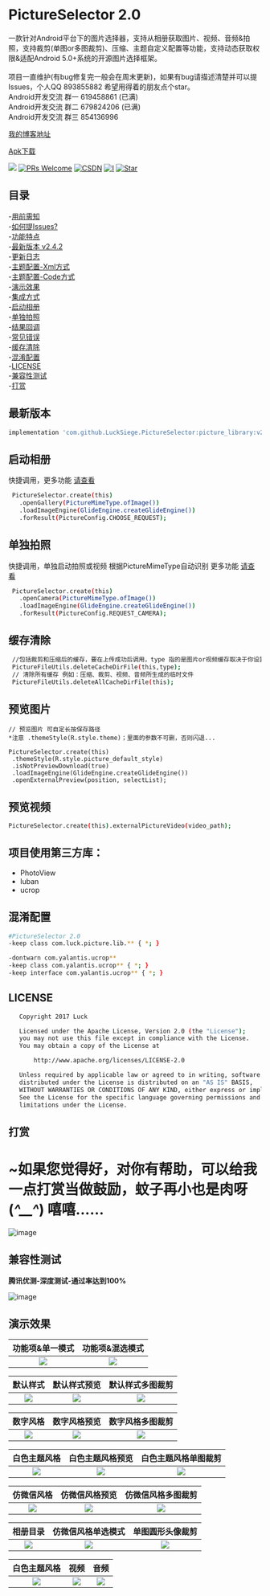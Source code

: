 # PictureSelector 2.0 
   一款针对Android平台下的图片选择器，支持从相册获取图片、视频、音频&拍照，支持裁剪(单图or多图裁剪)、压缩、主题自定义配置等功能，支持动态获取权限&适配Android 5.0+系统的开源图片选择框架。<br>
  
  <br>项目一直维护(有bug修复完一般会在周末更新)，如果有bug请描述清楚并可以提Issues，个人QQ 893855882 希望用得着的朋友点个star。 <br>
 Android开发交流 群一 619458861 (已满) <br>
 Android开发交流 群二 679824206 (已满) <br>
 Android开发交流 群三 854136996 <br>
 
   [我的博客地址](http://blog.csdn.net/luck_mw)   
  
   [Apk下载](https://github.com/LuckSiege/PictureSelector/raw/master/app/demo/app_2019_12_22_1122_2.4.2.apk)<br>
  
[![](https://jitpack.io/v/LuckSiege/PictureSelector.svg)](https://jitpack.io/#LuckSiege/PictureSelector)
[![PRs Welcome](https://img.shields.io/badge/PRs-Welcome-brightgreen.svg)](https://github.com/LuckSiege)
[![CSDN](https://img.shields.io/twitter/url/http/blog.csdn.net/luck_mw.svg?style=social)](http://blog.csdn.net/luck_mw)
[![I](https://img.shields.io/github/issues/LuckSiege/PictureSelector.svg)](https://github.com/LuckSiege/PictureSelector/issues)
[![Star](https://img.shields.io/github/stars/LuckSiege/PictureSelector.svg)](https://github.com/LuckSiege/PictureSelector)

## 目录
-[用前需知](https://github.com/LuckSiege/PictureSelector/wiki/%E7%94%A8%E5%89%8D%E9%9C%80%E7%9F%A5)<br>
-[如何提Issues?](https://github.com/LuckSiege/PictureSelector/wiki/%E5%A6%82%E4%BD%95%E6%8F%90Issues%3F)<br>
-[功能特点](https://github.com/LuckSiege/PictureSelector/wiki/%E5%8A%9F%E8%83%BD%E7%89%B9%E7%82%B9)<br>
-[最新版本 v2.4.2](#最新版本)<br>
-[更新日志](https://github.com/LuckSiege/PictureSelector/releases/tag/v2.4.2)<br>
-[主题配置-Xml方式](https://github.com/LuckSiege/PictureSelector/wiki/%E8%87%AA%E5%AE%9A%E4%B9%89%E4%B8%BB%E9%A2%98-Xml%E6%96%B9%E5%BC%8F)<br>
-[主题配置-Code方式](https://github.com/LuckSiege/PictureSelector/wiki/%E8%87%AA%E5%AE%9A%E4%B9%89%E5%8A%A8%E6%80%81%E4%B8%BB%E9%A2%98(%E5%8C%85%E5%90%AB%E8%A3%81%E5%89%AA%E3%80%81%E7%9B%B8%E5%86%8C%E5%90%AF%E5%8A%A8%E5%8A%A8%E7%94%BB)-Code%E6%96%B9%E5%BC%8F)<br>
-[演示效果](#演示效果)<br>
-[集成方式](https://github.com/LuckSiege/PictureSelector/wiki/%E9%9B%86%E6%88%90%E6%96%B9%E5%BC%8F)<br>
-[启动相册](#启动相册)<br>
-[单独拍照](#单独拍照)<br>
-[结果回调](https://github.com/LuckSiege/PictureSelector/wiki/%E7%BB%93%E6%9E%9C%E5%9B%9E%E8%B0%83)<br>
-[常见错误](https://github.com/LuckSiege/PictureSelector/wiki/%E5%B8%B8%E8%A7%81%E9%94%99%E8%AF%AF)<br>
-[缓存清除](#缓存清除)<br>
-[混淆配置](#混淆配置)<br>
-[LICENSE](#LICENSE)<br>
-[兼容性测试](#兼容性测试)<br>
-[打赏](#打赏)<br> 


## 最新版本
```sh
implementation 'com.github.LuckSiege.PictureSelector:picture_library:v2.4.2'
```

## 启动相册
快捷调用，更多功能 [请查看](https://github.com/LuckSiege/PictureSelector/wiki/PictureSelector-%E5%8A%9F%E8%83%BD%E9%85%8D%E5%88%B6%E9%A1%B9)
```sh
 PictureSelector.create(this)
   .openGallery(PictureMimeType.ofImage())
   .loadImageEngine(GlideEngine.createGlideEngine())
   .forResult(PictureConfig.CHOOSE_REQUEST);   
```

## 单独拍照
快捷调用，单独启动拍照或视频 根据PictureMimeType自动识别 更多功能 [请查看](https://github.com/LuckSiege/PictureSelector/wiki/PictureSelector-%E5%8A%9F%E8%83%BD%E9%85%8D%E5%88%B6%E9%A1%B9)
```sh
 PictureSelector.create(this)
   .openCamera(PictureMimeType.ofImage())
   .loadImageEngine(GlideEngine.createGlideEngine())
   .forResult(PictureConfig.REQUEST_CAMERA);   
```

## 缓存清除
```sh
 //包括裁剪和压缩后的缓存，要在上传成功后调用，type 指的是图片or视频缓存取决于你设置的ofImage或ofVideo 注意：需要系统sd卡权限  
 PictureFileUtils.deleteCacheDirFile(this,type);
 // 清除所有缓存 例如：压缩、裁剪、视频、音频所生成的临时文件
 PictureFileUtils.deleteAllCacheDirFile(this);
```
 
## 预览图片 
```
// 预览图片 可自定长按保存路径
*注意 .themeStyle(R.style.theme)；里面的参数不可删，否则闪退...

PictureSelector.create(this)
 .themeStyle(R.style.picture_default_style)
 .isNotPreviewDownload(true)
 .loadImageEngine(GlideEngine.createGlideEngine())
 .openExternalPreview(position, selectList);

```
## 预览视频
```sh
PictureSelector.create(this).externalPictureVideo(video_path);
```

## 项目使用第三方库：

* PhotoView
* luban
* ucrop

## 混淆配置 
```sh
#PictureSelector 2.0
-keep class com.luck.picture.lib.** { *; }

-dontwarn com.yalantis.ucrop**
-keep class com.yalantis.ucrop** { *; }
-keep interface com.yalantis.ucrop** { *; }
```
## LICENSE
```sh
   Copyright 2017 Luck

   Licensed under the Apache License, Version 2.0 (the "License");
   you may not use this file except in compliance with the License.
   You may obtain a copy of the License at

       http://www.apache.org/licenses/LICENSE-2.0

   Unless required by applicable law or agreed to in writing, software
   distributed under the License is distributed on an "AS IS" BASIS,
   WITHOUT WARRANTIES OR CONDITIONS OF ANY KIND, either express or implied.
   See the License for the specific language governing permissions and
   limitations under the License.
```

## 打赏

# ~如果您觉得好，对你有帮助，可以给我一点打赏当做鼓励，蚊子再小也是肉呀(*^__^*) 嘻嘻…… 
![image](https://github.com/LuckSiege/PictureSelector/blob/master/image/apply.png)

## 兼容性测试
******腾讯优测-深度测试-通过率达到100%******

![image](https://github.com/LuckSiege/PictureSelector/blob/master/image/test.png)


## 演示效果

| 功能项&单一模式 | 功能项&混选模式 |
|:-----------:|:-----------:|
|![](image/home.jpg)|![](image/home_mixed.jpg)| 

| 默认样式 | 默认样式预览 | 默认样式多图裁剪 |
|:-----------:|:--------:|:---------:|
|![](image/picture_default_style_1.jpg) | <img src="image/picture_default_style_2.jpg"/> | ![](image/picture_default_style_3.jpg)|  

| 数字风格 | 数字风格预览  | 数字风格多图裁剪 |
|:-----------:|:--------:|:---------:|
|![](image/picture_num_style_1.jpg) | ![](image/picture_num_style_2.jpg) | ![](image/picture_num_style_3.jpg)| 

| 白色主题风格 | 白色主题风格预览  | 白色主题风格单图裁剪 |
|:-----------:|:--------:|:---------:|
|![](image/picture_sina_style_1.jpg) | ![](image/picture_sina_style_2.jpg) | ![](image/picture_sina_style_3.jpg)| 

| 仿微信风格 | 仿微信风格预览 | 仿微信风格多图裁剪 |
|:-----------:|:--------:|:---------:|
|![](image/picture_wechat_style_1.jpg) | ![](image/picture_wechat_style_2.jpg) | ![](image/picture_wechat_style_3.jpg)| 

| 相册目录 | 仿微信风格单选模式 | 单图圆形头像裁剪|
|:-----------:|:--------:|:--------:|
|![](image/picture_wechat_album_style.jpg) |![](image/picture_wechat_single_style_3.jpg) | ![](image/picture_circular_crop_style.jpg)| 

| 白色主题风格 | 视频 | 音频 |
|:-----------:|:-----------:|:--------:|
|![](image/picture_white_style.png) |![](image/picture_video.jpg) | ![](image/picture_audio.jpg)| 

